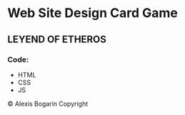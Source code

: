 <h1>Web Site Design Card Game</h1>
<h2>LEYEND OF ETHEROS</h2>

<h3>Code:</h3>
<ul>
  <li>HTML</li>
   <li>CSS</li>
   <li>JS</li>
</ul>

© Alexis Bogarin Copyright
